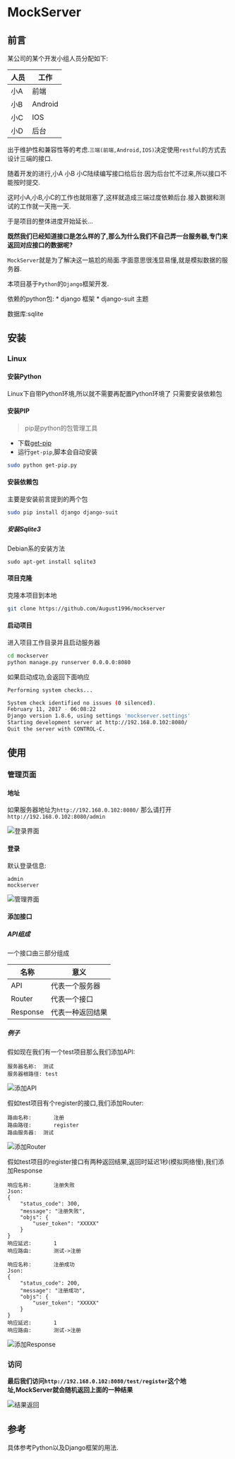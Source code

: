 # MockServer
## 前言
某公司的某个开发小组人员分配如下:

人员|工作
---|---
小A|前端
小B|Android
小C|IOS
小D|后台

出于维护性和兼容性等的考虑.`三端(前端,Android,IOS)`决定使用`restful`的方式去设计三端的接口.

随着开发的进行,小A 小B 小C陆续编写接口给后台.因为后台忙不过来,所以接口不能按时提交.

这时小A,小B,小C的工作也就阻塞了,这样就造成三端过度依赖后台.接入数据和测试的工作就一天拖一天.

于是项目的整体进度开始延长...

**既然我们已经知道接口是怎么样的了,那么为什么我们不自己弄一台服务器,专门来返回对应接口的数据呢?**

`MockServer`就是为了解决这一尴尬的局面.字面意思很浅显易懂,就是模拟数据的服务器.

本项目基于`Python`的`Django`框架开发.

依赖的python包:
	* django			框架
	* django-suit	主题

数据库:sqlite

## 安装

### Linux
#### 安装Python
Linux下自带Python环境,所以就不需要再配置Python环境了
只需要安装依赖包

#### 安装PIP
> pip是python的包管理工具

* 下载[get-pip](https://bootstrap.pypa.io/get-pip.py
)
* 运行`get-pip`,脚本会自动安装

```bash
sudo python get-pip.py
```

#### 安装依赖包
主要是安装前言提到的两个包
```bash
sudo pip install django django-suit
```

##### 安装Sqlite3
Debian系的安装方法
```
sudo apt-get install sqlite3
```

#### 项目克隆
克隆本项目到本地
```bash
git clone https://github.com/August1996/mockserver
```

#### 启动项目
进入项目工作目录并且启动服务器
```bash
cd mockserver
python manage.py runserver 0.0.0.0:8080
```

如果启动成功,会返回下面响应
```bash
Performing system checks...

System check identified no issues (0 silenced).
February 11, 2017 - 06:08:22
Django version 1.8.6, using settings 'mockserver.settings'
Starting development server at http://192.168.0.102:8080/
Quit the server with CONTROL-C.
```

## 使用
### 管理页面
#### 地址
如果服务器地址为`http://192.168.0.102:8080/`
那么请打开`http://192.168.0.102:8080/admin`

![登录界面](https://raw.githubusercontent.com/August1996/mockserver/master/screenshots/login.png)

#### 登录
默认登录信息:
```
admin
mockserver
```

![管理界面](https://raw.githubusercontent.com/August1996/mockserver/master/screenshots/admin.png)

#### 添加接口
##### API组成
一个接口由三部分组成

名称|意义
---|---
API|代表一个服务器
Router|代表一个接口
Response|代表一种返回结果

##### 例子
假如现在我们有一个test项目那么我们添加API:
```
服务器名称:	测试
服务器根路径:	test
```

![添加API](https://raw.githubusercontent.com/August1996/mockserver/master/screenshots/add_api.png)

假如test项目有个register的接口,我们添加Router:
```
路由名称:		注册
路由路径:		register
路由服务器:	测试
```

![添加Router](https://raw.githubusercontent.com/August1996/mockserver/master/screenshots/add_router.png)

假如test项目的register接口有两种返回结果,返回时延迟1秒(模拟网络慢),我们添加Response
```
响应名称:		注册失败
Json:
{
    "status_code": 300,
    "message": "注册失败",
    "objs": {
        "user_token": "XXXXX"
    }
}
响应延迟:		1
响应路由:		测试->注册
```

```
响应名称:		注册成功
Json:
{
    "status_code": 200,
    "message": "注册成功",
    "objs": {
        "user_token": "XXXXX"
    }
}
响应延迟:		1
响应路由:		测试->注册
```

![添加Response](https://raw.githubusercontent.com/August1996/mockserver/master/screenshots/add_response.png)

### 访问
**最后我们访问`http://192.168.0.102:8080/test/register`这个地址,MockServer就会随机返回上面的一种结果**

![结果返回](https://raw.githubusercontent.com/August1996/mockserver/master/screenshots/result.png)

## 参考
具体参考Python以及Django框架的用法.



